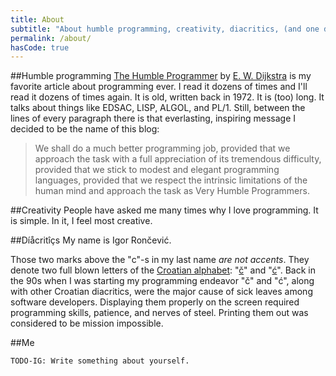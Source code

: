 ```yaml
---
title: About
subtitle: "About humble programming, creativity, diacritics, (and one day eventually about myself as well)."
permalink: /about/
hasCode: true
---
```

##Humble programming
[The Humble Programmer](http://www.cs.utexas.edu/users/EWD/transcriptions/EWD03xx/EWD340.html) by [E. W. Dijkstra](http://www.cs.utexas.edu/users/EWD/welcome.html) is my favorite article about programming ever. I read it dozens of times and I'll read it dozens of times again. It is old, written back in 1972. It is (too) long. It talks about things like EDSAC, LISP, ALGOL, and PL/1. Still, between the lines of every paragraph there is that everlasting, inspiring message I decided to be the name of this blog:

> We shall do a much better programming job, provided that we approach the task with a full appreciation of its tremendous difficulty, provided that we stick to modest and elegant programming languages, provided that we respect the intrinsic limitations of the human mind and approach the task as Very Humble Programmers.

##Creativity
People have asked me many times why I love programming. It is simple. In it, I feel most creative.

##Díåcritîçs
My name is Igor Rončević.

Those two marks above the "c"-s in my last name *are not accents*. They denote two full blown letters of the [Croatian alphabet](http://en.wikipedia.org/wiki/Croatian_alphabet): "[č](http://en.wikipedia.org/wiki/Č)" and "[ć](http://en.wikipedia.org/wiki/Ć)". Back in the 90s when I was starting my programming endeavor "č" and "ć", along with other Croatian diacritics, were the major cause of sick leaves among software developers. Displaying them properly on the screen required programming skills, patience, and nerves of steel. Printing them out was considered to be mission impossible.

##Me

    TODO-IG: Write something about yourself.